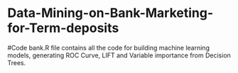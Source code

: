 # Data-Mining-on-Bank-Marketing-for-Term-deposits

#Code 
bank.R file contains all the code for building machine learning models, generating ROC Curve, LIFT and Variable importance from Decision Trees.
